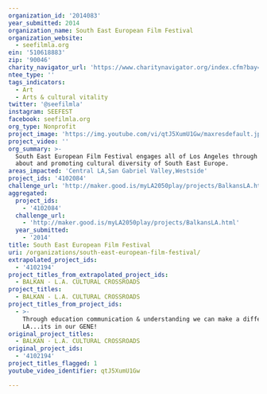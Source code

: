 ```yaml
---
organization_id: '2014083'
year_submitted: 2014
organization_name: South East European Film Festival
organization_website:
  - seefilmla.org
ein: '510618883'
zip: '90046'
charity_navigator_url: 'https://www.charitynavigator.org/index.cfm?bay=search.profile&ein=510618883'
ntee_type: ''
tags_indicators:
  - Art
  - Arts & cultural vitality
twitter: '@seefilmla'
instagram: SEEFEST
facebook: seefilmla.org
org_type: Nonprofit
project_image: 'https://img.youtube.com/vi/qtJ5XumU1Gw/maxresdefault.jpg'
project_video: ''
org_summary: >-
  South East European Film Festival engages all of Los Angeles through educating
  about and promoting cultural diversity of South East Europe.
areas_impacted: 'Central LA,San Gabriel Valley,Westside'
project_ids: '4102084'
challenge_url: 'http://maker.good.is/myLA2050play/projects/BalkansLA.html'
aggregated:
  project_ids:
    - '4102084'
  challenge_url:
    - 'http://maker.good.is/myLA2050play/projects/BalkansLA.html'
  year_submitted:
    - '2014'
title: South East European Film Festival
uri: /organizations/south-east-european-film-festival/
extrapolated_project_ids:
  - '4102194'
project_titles_from_extrapolated_project_ids:
  - BALKAN - L.A. CULTURAL CROSSROADS
project_titles:
  - BALKAN - L.A. CULTURAL CROSSROADS
project_titles_from_project_ids:
  - >-
    Through education communication & understanding we can make a difference in
    LA...its in our GENE!
original_project_titles:
  - BALKAN - L.A. CULTURAL CROSSROADS
original_project_ids:
  - '4102194'
project_titles_flagged: 1
youtube_video_identifier: qtJ5XumU1Gw

---
```


